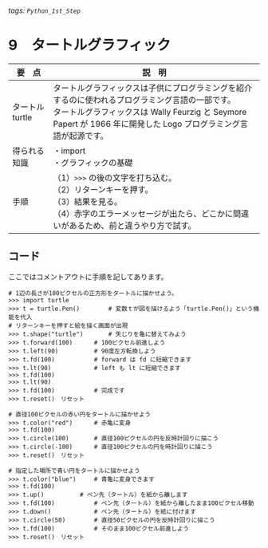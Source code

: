 ###### tags: `Python_1st_Step`
# 9　タートルグラフィック

|要　点|説　明|
|---|---|
|タートルturtle|タートルグラフィックスは子供にプログラミングを紹介するのに使われるプログラミング言語の一部です。<br>タートルグラフィックスは Wally Feurzig と Seymore Papert が 1966 年に開発した Logo プログラミング言語が起源です。|
|得られる知識|・import<br>・グラフィックの基礎|
|手順|（1）`>>>` の後の文字を打ち込む。<br>（2）リターンキーを押す。<br>（3）結果を見る。<br>（4）赤字のエラーメッセージが出たら、どこかに間違いがあるため、前と違うやり方で試す。|

## コード

ここではコメントアウトに手順を記してあります。
```python=0
# 1辺の長さが100ピクセルの正方形をタートルに描かせよう。
>>> import turtle
>>> t = turtle.Pen()		# 変数ｔが図を描けるよう「turtle.Pen()」という機能を代入
# リターンキーを押すと絵を描く画面が出現
>>> t.shape("turtle")		# 矢じりを亀に替えてみよう
>>> t.forward(100)		# 100ピクセル前進しよう
>>> t.left(90)			# 90度左方転換しよう
>>> t.fd(100)			# forward は fd に短縮できます
>>> t.lt(90)			# left も lt に短縮できます
>>> t.fd(100)
>>> t.lt(90)
>>> t.fd(100)			# 完成です
>>> t.reset()　リセット

# 直径100ピクセルの赤い円をタートルに描かせよう
>>> t.color("red")		# 赤亀に変身
>>> t.fd(100)	
>>> t.circle(100)		# 直径100ピクセルの円を反時計回りに描こう
>>> t.circle(-100)		# 直径100ピクセルの円を時計回りに描こう
>>> t.reset()　リセット

# 指定した場所で青い円をタートルに描かせよう
>>> t.color("blue")		# 青亀に変身できます
>>> t.fd(100)			
>>> t.up()			# ペン先（タートル）を紙から離します
>>> t.fd(100)			# ペン先（タートル）を紙から離したまま100ピクセル移動
>>> t.down()			# ペン先（タートル）を紙に付けます
>>> t.circle(50)		# 直径50ピクセルの円を反時計回りに描こう
>>> t.fd(100)			# そのまま100ピクセル前進しよう
>>> t.reset()　リセット
```


